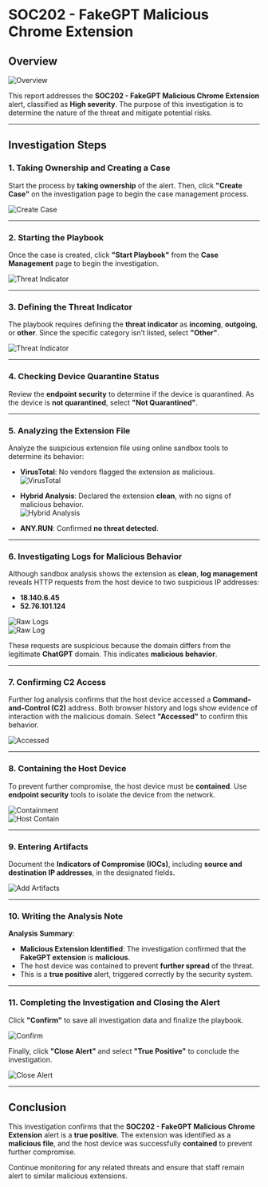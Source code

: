 # SOC202 - FakeGPT Malicious Chrome Extension  

## Overview  

![Overview](https://github.com/user-attachments/assets/3397bca7-cf11-4d50-9a90-98276290ecad)  

This report addresses the **SOC202 - FakeGPT Malicious Chrome Extension** alert, classified as **High severity**. The purpose of this investigation is to determine the nature of the threat and mitigate potential risks.  

---

## Investigation Steps  

### 1. **Taking Ownership and Creating a Case**  
Start the process by **taking ownership** of the alert. Then, click **"Create Case"** on the investigation page to begin the case management process.  

![Create Case](https://github.com/user-attachments/assets/a26e43bc-fc39-432a-a77b-7578cf884c08)  

---

### 2. **Starting the Playbook**  
Once the case is created, click **"Start Playbook"** from the **Case Management** page to begin the investigation.  

![Threat Indicator](https://github.com/user-attachments/assets/3554426a-0e01-46cb-abb7-36234ab0c829)  

---

### 3. **Defining the Threat Indicator**  
The playbook requires defining the **threat indicator** as **incoming**, **outgoing**, or **other**. Since the specific category isn’t listed, select **"Other"**.  

![Threat Indicator](https://github.com/user-attachments/assets/bca1c84f-91fd-498c-a5c1-5bda647bec02)  

---

### 4. **Checking Device Quarantine Status**  
Review the **endpoint security** to determine if the device is quarantined. As the device is **not quarantined**, select **"Not Quarantined"**.  

---

### 5. **Analyzing the Extension File**  
Analyze the suspicious extension file using online sandbox tools to determine its behavior:  

- **VirusTotal**: No vendors flagged the extension as malicious.  
![VirusTotal](https://github.com/user-attachments/assets/9f95d27a-da4f-44ca-9421-33ab7da1b71d)  

- **Hybrid Analysis**: Declared the extension **clean**, with no signs of malicious behavior.  
![Hybrid Analysis](https://github.com/user-attachments/assets/c5a7bee7-735f-4235-8003-44f83721d332)  

- **ANY.RUN**: Confirmed **no threat detected**.  

---

### 6. **Investigating Logs for Malicious Behavior**  
Although sandbox analysis shows the extension as **clean**, **log management** reveals HTTP requests from the host device to two suspicious IP addresses:  
- **18.140.6.45**  
- **52.76.101.124**  

![Raw Logs](https://github.com/user-attachments/assets/6f36678c-a0e9-4df9-9b16-6b62976da678)  
![Raw Log](https://github.com/user-attachments/assets/d8a89dde-489b-4244-860b-ad6ea5100624)  

These requests are suspicious because the domain differs from the legitimate **ChatGPT** domain. This indicates **malicious behavior**.  

---

### 7. **Confirming C2 Access**  
Further log analysis confirms that the host device accessed a **Command-and-Control (C2)** address. Both browser history and logs show evidence of interaction with the malicious domain. Select **"Accessed"** to confirm this behavior.  

![Accessed](https://github.com/user-attachments/assets/f206c8b9-d23c-4617-bf4c-ee8e0d8d7852)  

---

### 8. **Containing the Host Device**  
To prevent further compromise, the host device must be **contained**. Use **endpoint security** tools to isolate the device from the network.  

![Containment](https://github.com/user-attachments/assets/5903bb6e-5c22-4d22-83c3-1c1de3df7370)  
![Host Contain](https://github.com/user-attachments/assets/7e1ae74c-dce9-4317-824e-3397a6113b85)  

---

### 9. **Entering Artifacts**  
Document the **Indicators of Compromise (IOCs)**, including **source and destination IP addresses**, in the designated fields.  

![Add Artifacts](https://github.com/user-attachments/assets/26c69ec5-2048-4ccd-9f1c-78f468f0e8c0)  

---

### 10. **Writing the Analysis Note**  
**Analysis Summary**:  
- **Malicious Extension Identified**: The investigation confirmed that the **FakeGPT extension** is **malicious**.  
- The host device was contained to prevent **further spread** of the threat.  
- This is a **true positive** alert, triggered correctly by the security system.  

---

### 11. **Completing the Investigation and Closing the Alert**  
Click **"Confirm"** to save all investigation data and finalize the playbook.  

![Confirm](https://github.com/user-attachments/assets/4fafdc8f-8d08-493f-a572-e8b0634f4ae5)  

Finally, click **"Close Alert"** and select **"True Positive"** to conclude the investigation.  

![Close Alert](https://github.com/user-attachments/assets/6ba8f942-fa70-4f6a-836d-f41fec47e4dd)  

---

## Conclusion  

This investigation confirms that the **SOC202 - FakeGPT Malicious Chrome Extension** alert is a **true positive**. The extension was identified as a **malicious file**, and the host device was successfully **contained** to prevent further compromise.  

Continue monitoring for any related threats and ensure that staff remain alert to similar malicious extensions.

